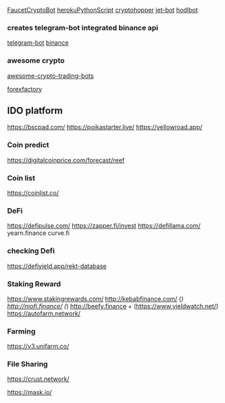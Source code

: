 [FaucetCryptoBot](https://github.com/souravrs999/FaucetCryptoBot)
[herokuPythonScript](https://dev.to/towernter/hosting-a-python-script-on-heroku-using-github-khj)
[cryptohopper](https://www.cryptohopper.com/)
[jet-bot](https://jet-bot.com/)
[hodlbot](https://www.hodlbot.io/)


### creates telegram-bot integrated binance api
[telegram-bot](https://github.com/python-telegram-bot/python-telegram-bot)
[binance](https://github.com/sammchardy/python-binance)


### awesome crypto
[awesome-crypto-trading-bots](https://github.com/botcrypto-io/awesome-crypto-trading-bots)

[forexfactory](https://www.forexfactory.com/forums)


## IDO platform
https://bscpad.com/
https://poikastarter.live/
https://yellowroad.app/


### Coin predict
https://digitalcoinprice.com/forecast/reef


### Coin list
https://coinlist.co/


### DeFi
https://defipulse.com/
https://zapper.fi/invest
https://defillama.com/
yearn.finance
curve.fi

### checking Defi
https://defiyield.app/rekt-database

### Staking Reward
https://www.stakingrewards.com/
http://kebabfinance.com/ (*)
http://mofi.finance/ (*)
http://beefy.finance  + (https://www.yieldwatch.net/)
https://autofarm.network/


### Farming
https://v3.unifarm.co/


### File Sharing
https://crust.network/


https://mask.io/